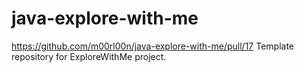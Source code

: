 # java-explore-with-me
https://github.com/m00rl00n/java-explore-with-me/pull/17
Template repository for ExploreWithMe project.
